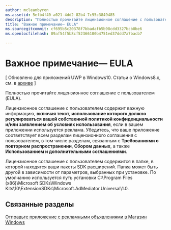 ```yaml
---
author: mcleanbyron
ms.assetid: 5efb4f40-a021-4dd2-82b4-7c95c3849485
description: "Полностью прочитайте лицензионное соглашение с пользователем (EULA), чтобы узнать важные сведения."
title: "Важное примечание— EULA"
ms.sourcegitcommit: cf695b5c20378f7bbadafb5b98cdd3327bcb0be6
ms.openlocfilehash: 89af54f5b8cf52366100b4751ed37ddd7a7bacb7

---
```


# Важное примечание— EULA


\[ Обновлено для приложений UWP в Windows10. Статьи о Windows8.x, см. в [архиве](http://go.microsoft.com/fwlink/p/?linkid=619132) \]

Полностью прочитайте лицензионное соглашение с пользователем (EULA).

Лицензионное соглашение с пользователем содержит важную информацию, **включая текст, использование которого должно регулироваться вашей собственной политикой конфиденциальности и/или заявлением об условиях использования**, если в вашем приложении используется реклама. Убедитесь, что ваше приложение соответствует всем разделам лицензионного соглашения с пользователем, в том числе разделам, связанным с **Требованиями о повторном распространении**, **Сбором данных**, а также **Использованием и дополнительными соглашениями**.

Лицензионное соглашение с пользователем содержится в папке, в которой находятся ваши пакеты SDK расширений. Папка может быть другой в зависимости от параметров, выбранных при установке. По умолчанию используется путь установки C:\\Program Files (x86)\\Microsoft SDKs\\Windows Kits\\10\\ExtensionSDKs\\Microsoft.AdMediator.Universal\\1.0.

## Связанные разделы

[Отправьте приложение с рекламными объявлениями в Магазин Windows](submit-an-app-with-ads-to-the-windows-store.md)

 

 



<!--HONumber=Jun16_HO4-->


